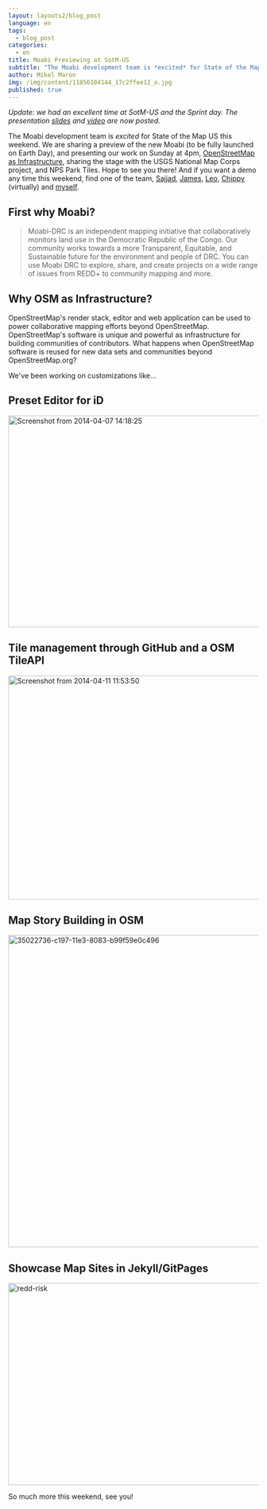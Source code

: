 ```yaml
---
layout: layouts2/blog_post
language: en
tags:
  - blog_post
categories:
  - en
title: Moabi Previewing at SotM-US
subtitle: "The Moabi development team is *excited* for State of the Map US this weekend. We are sharing a preview of the new Moabi (to be fully launched on Earth Day), and presenting our work on Sunday at 4pm, [OpenStreetMap as Infrastructure](http://stateofthemap.us/session/openstreetmap-as-infrastructure/), sharing the stage with the USGS National Map Corps project, and NPS Park Tiles. Hope to see you there!"
author: Mikel Maron
img: /img/content/11856104144_17c2ffee12_o.jpg
published: true
---
```


*Update: we had an excellent time at SotM-US and the Sprint day. The presentation [slides](https://docs.google.com/presentation/d/1p5uBtNiIsL_mF4eT0qIei_sbP7xAjNAKEDGITfrOe6E/edit?usp=sharing) and [video](http://vimeo.com/92001606) are now posted.*

The Moabi development team is *excited* for State of the Map US this weekend. We are sharing a preview of the new Moabi (to be fully launched on Earth Day), and presenting our work on Sunday at 4pm, [OpenStreetMap as Infrastructure](http://stateofthemap.us/session/openstreetmap-as-infrastructure/), sharing the stage with the USGS National Map Corps project, and NPS Park Tiles. Hope to see you there! And if you want a demo any time this weekend, find one of the team, [Sajjad](https://twitter.com/geohacker), [James](https://twitter.com/jamesconkling), [Leo](https://twitter.com/leojb), [Chippy](http://rdc.moabi.org/previewing-moabi-at-sotm-us/) (virtually) and [myself](https://twitter.com/mikel).

## First why Moabi?

<blockquote>
Moabi-DRC is an independent mapping initiative that collaboratively monitors land use in the Democratic Republic of the Congo. Our community works towards a more Transparent, Equitable, and Sustainable future for the environment and people of DRC. You can use Moabi DRC to explore, share, and create projects on a wide range of issues from REDD+ to community mapping and more.
</blockquote>

## Why OSM as Infrastructure?

OpenStreetMap's render stack, editor and web application can be used to power collaborative mapping efforts beyond OpenStreetMap. OpenStreetMap's software is unique and powerful as infrastructure for building communities of contributors. What happens when OpenStreetMap software is reused for new data sets and communities beyond OpenStreetMap.org?

We've been working on customizations like...

## Preset Editor for iD
<a href="https://www.flickr.com/photos/mikel_maron/13780711625" title="Screenshot from 2014-04-07 14:18:25 by Mikel Maron, on Flickr"><img src="{{site.baseurl}}/img/content/13780711625_5b3156eea0_c.jpg" width="800" height="425" alt="Screenshot from 2014-04-07 14:18:25"></a>

## Tile management through GitHub and a OSM TileAPI
<a href="https://www.flickr.com/photos/mikel_maron/13781120514" title="Screenshot from 2014-04-11 11:53:50 by Mikel Maron, on Flickr"><img src="{{site.baseurl}}/img/content/13781120514_8ec42492f1_c.jpg" width="800" height="450" alt="Screenshot from 2014-04-11 11:53:50"></a>

## Map Story Building in OSM
<a href="https://www.flickr.com/photos/mikel_maron/13781425503" title="35022736-c197-11e3-8083-b99f59e0c496 by Mikel Maron, on Flickr"><img src="{{site.baseurl}}/img/content/13781425503_ac32442c06_c.jpg" width="800" height="627" alt="35022736-c197-11e3-8083-b99f59e0c496"></a>

## Showcase Map Sites in Jekyll/GitPages
<a href="https://www.flickr.com/photos/mikel_maron/13780792745" title="redd-risk by Mikel Maron, on Flickr"><img src="{{site.baseurl}}/img/content/13780792745_8059466fa2_c.jpg" width="800" height="406" alt="redd-risk"></a>

So much more this weekend, see you!
